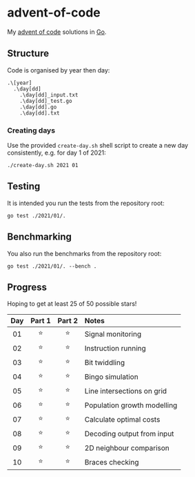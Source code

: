 # advent-of-code

My [advent of code](https://adventofcode.com) solutions in [Go](https://go.dev). 

## Structure
Code is organised by year then day:
```
.\[year]
  .\day[dd]
    .\day[dd]_input.txt
    .\day[dd]_test.go
    .\day[dd].go
    .\day[dd].txt
```

### Creating days
Use the provided `create-day.sh` shell script to create a new day consistently, e.g. for day 1 of 2021:
```
./create-day.sh 2021 01
```

## Testing
It is intended you run the tests from the repository root:
```
go test ./2021/01/.
```

## Benchmarking
You also run the benchmarks from the repository root:
```
go test ./2021/01/. --bench .
```

## Progress
Hoping to get at least 25 of 50 possible stars!

| Day | Part 1 | Part 2 | Notes |
| :---: | :---: | :---: | :---- |
| 01 | ⭐️ | ⭐️ | Signal monitoring|
| 02 | ⭐️ | ⭐️ | Instruction running |
| 03 | ⭐️ | ⭐️ | Bit twiddling |
| 04 | ⭐️ | ⭐️ | Bingo simulation|
| 05 | ⭐️ | ⭐️ | Line intersections on grid|
| 06 | ⭐️ | ⭐️ | Population growth modelling |
| 07 | ⭐️ | ⭐️ | Calculate optimal costs|
| 08 | ⭐️ | ⭐️ | Decoding output from input |
| 09 | ⭐️ | ⭐️ | 2D neighbour comparison |
| 10 | ⭐️ | ⭐️ | Braces checking |